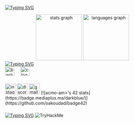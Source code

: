 <a href="https://git.io/typing-svg"><img src="https://readme-typing-svg.demolab.com?font=Fira+Code&weight=500&duration=1800&pause=80&color=2600F7&background=110CFF00&vCenter=true&multiline=true&height=135&lines=Hello+Friend+!;Do+Not+Panic;root%E3%89%BFkali)-%5B~%5D+;%23++cat+flag.txt;ACH4Q+is+here+!!!" alt="Typing SVG" /></a>


<div align="center">
  <img src="https://github-readme-stats.vercel.app/api?username=ACH4Q&hide_title=false&hide_rank=false&show_icons=true&include_all_commits=true&count_private=true&disable_animations=false&theme=dracula&locale=en&hide_border=false" height="150" alt="stats graph"  />
  <img src="https://github-readme-stats.vercel.app/api/top-langs?username=ACH4Q&locale=en&hide_title=false&layout=compact&card_width=320&langs_count=5&theme=dracula&hide_border=false" height="150" alt="languages graph"  />
</div>
<a href="https://git.io/typing-svg"><img src="https://readme-typing-svg.demolab.com?font=Fira+Code&pause=1000&color=FF0F0F&width=435&lines=My+skills+!!!" alt="Typing SVG" /></a>




<div align="left">
  <img src="https://cdn.jsdelivr.net/gh/devicons/devicon/icons/bash/bash-original.svg" height="30" alt="bash logo"  />
  <img width="12" />
  <img src="https://cdn.jsdelivr.net/gh/devicons/devicon/icons/c/c-original.svg" height="30" alt="c logo"  />
</div>


###

<div align="left">
  
  <img src="https://img.shields.io/static/v1?message=Instagram&logo=instagram&label=&color=E4405F&logoColor=white&labelColor=&style=for-the-badge" height="35" alt="instagram logo"  />
 
  <img src="https://img.shields.io/static/v1?message=Discord&logo=discord&label=&color=7289DA&logoColor=white&labelColor=&style=for-the-badge" height="35" alt="discord logo"  />
  <img src="https://img.shields.io/static/v1?message=Gmail&logo=gmail&label=&color=D14836&logoColor=white&labelColor=&style=for-the-badge" height="35" alt="gmail logo"  />
  [![acmo-am>'s 42 stats](https://badge.mediaplus.ma/darkblue/<username>)](https://github.com/oakoudad/badge42)

</div>

###
<a href="https://git.io/typing-svg"><img src="https://readme-typing-svg.demolab.com?font=Fira+Code&pause=1000&color=0702FF&width=435&lines=welcome+to+my+badges+!!!!!" alt="Typing SVG" /></a>
<img src="https://tryhackme-badges.s3.amazonaws.com/X3.A.png" alt="TryHackMe">
<br clear="both">



